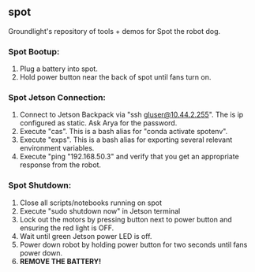 ## spot
Groundlight's repository of tools + demos for Spot the robot dog.

### Spot Bootup:
1. Plug a battery into spot.
2. Hold power button near the back of spot until fans turn on.

### Spot Jetson Connection:
1. Connect to Jetson Backpack via "ssh gluser@10.44.2.255". The is ip configured as static. Ask Arya for the password.
2. Execute "cas". This is a bash alias for "conda activate spotenv".
3. Execute "exps". This is a bash alias for exporting several relevant environment variables.
4. Execute "ping "192.168.50.3" and verify that you get an appropriate response from the robot.

### Spot Shutdown:
1. Close all scripts/notebooks running on spot 
2. Execute "sudo shutdown now" in Jetson terminal
3. Lock out the motors by pressing button next to power button and ensuring the red light is OFF.
4. Wait until green Jetson power LED is off.
4. Power down robot by holding power button for two seconds until fans power down.
5. **REMOVE THE BATTERY!**

